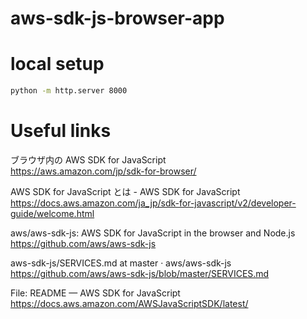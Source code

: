 # aws-sdk-js-browser-app

# local setup

```bash
python -m http.server 8000
```

# Useful links

ブラウザ内の AWS SDK for JavaScript  
https://aws.amazon.com/jp/sdk-for-browser/

AWS SDK for JavaScript とは - AWS SDK for JavaScript  
https://docs.aws.amazon.com/ja_jp/sdk-for-javascript/v2/developer-guide/welcome.html

aws/aws-sdk-js: AWS SDK for JavaScript in the browser and Node.js  
https://github.com/aws/aws-sdk-js

aws-sdk-js/SERVICES.md at master · aws/aws-sdk-js  
https://github.com/aws/aws-sdk-js/blob/master/SERVICES.md

File: README — AWS SDK for JavaScript  
https://docs.aws.amazon.com/AWSJavaScriptSDK/latest/